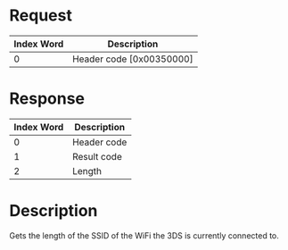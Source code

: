 # Request

| Index Word | Description                |
|------------|----------------------------|
| 0          | Header code \[0x00350000\] |

# Response

| Index Word | Description |
|------------|-------------|
| 0          | Header code |
| 1          | Result code |
| 2          | Length      |

# Description

Gets the length of the SSID of the WiFi the 3DS is currently connected
to.